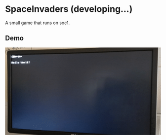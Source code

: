
# SpaceInvaders (developing...)

A small game that runs on soc1.



## Demo



  ![Alt Text](images/spaceinvaders.gif)
